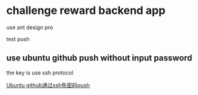 # challenge reward backend app

use ant design pro


test push


## use ubuntu github push without input password

the key is use ssh protocol

[Ubuntu github通过ssh免密码push](https://blog.csdn.net/selous/article/details/77583933)

